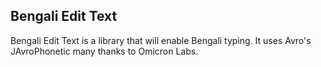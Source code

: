 <h2>Bengali Edit Text </h2>
<p>
Bengali Edit Text is a library that will enable Bengali typing. It uses Avro's JAvroPhonetic many thanks to Omicron Labs.
</p>
